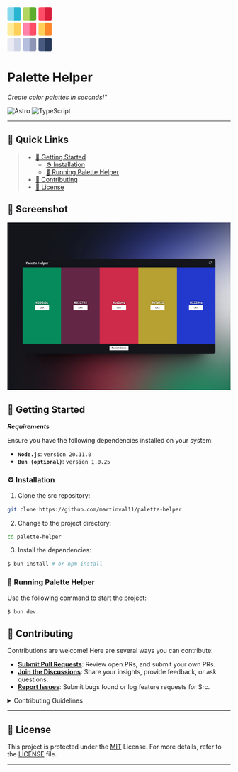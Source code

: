 <p align="left">
  <img src="https://github.com/martinval11/palette-helper/blob/main/public/favicon.png?raw=true" width="100" />
</p>
<p align="left">
    <h1 align="left">Palette Helper</h1>
</p>
<p align="left">
		<em>Create color palettes in seconds!"</em>
</p>
<p align="left">
	<img src="https://img.shields.io/badge/Astro-FF5D01.svg?style=default&logo=Astro&logoColor=white" alt="Astro">
	<img src="https://img.shields.io/badge/TypeScript-3178C6.svg?style=default&logo=TypeScript&logoColor=white" alt="TypeScript">
</p>
<hr>

## 🔗 Quick Links

> - [🚀 Getting Started](#-getting-started)
>   - [⚙️ Installation](#️-installation)
>   - [🤖 Running Palette Helper](#🤖-running-palette-helper)
> - [🤝 Contributing](#-contributing)
> - [📄 License](#-license)


## 📍 Screenshot

<img src="https://github.com/martinval11/palette-helper/blob/main/images/screenshot.png?raw=true"/>

## 🚀 Getting Started

***Requirements***

Ensure you have the following dependencies installed on your system:

* **<code>Node.js</code>**: `version 20.11.0`
* **<code>Bun (optional)</code>**: `version 1.0.25`

### ⚙️ Installation

1. Clone the src repository:

```sh
git clone https://github.com/martinval11/palette-helper
```

2. Change to the project directory:

```sh
cd palette-helper
```

3. Install the dependencies:

```sh
$ bun install # or npm install
```

### 🤖 Running Palette Helper

Use the following command to start the project:

```sh
$ bun dev
```

## 🤝 Contributing

Contributions are welcome! Here are several ways you can contribute:

- **[Submit Pull Requests](https://local/src/blob/main/CONTRIBUTING.md)**: Review open PRs, and submit your own PRs.
- **[Join the Discussions](https://local/src/discussions)**: Share your insights, provide feedback, or ask questions.
- **[Report Issues](https://local/src/issues)**: Submit bugs found or log feature requests for Src.

<details closed>
    <summary>Contributing Guidelines</summary>

1. **Fork the Repository**: Start by forking the project repository to your GitHub account.
2. **Clone Locally**: Clone the forked repository to your local machine using a Git client.
   ```sh
   git clone https://github.com/martinval11/palette-helper
   ```
3. **Create a New Branch**: Always work on a new branch, giving it a descriptive name.
   ```sh
   git checkout -b new-feature-x
   ```
4. **Make Your Changes**: Develop and test your changes locally.
5. **Commit Your Changes**: Commit with a clear message describing your updates.
   ```sh
   git commit -m 'Implemented new feature x.'
   ```
6. **Push to GitHub**: Push the changes to your forked repository.
   ```sh
   git push origin new-feature-x
   ```
7. **Submit a Pull Request**: Create a PR against the original project repository. Clearly describe the changes and their motivations.

Once your PR is reviewed and approved, it will be merged into the main branch.

</details>

---

## 📄 License

This project is protected under the [MIT](/LICENSE) License. For more details, refer to the [LICENSE](/LICENSE) file.

---